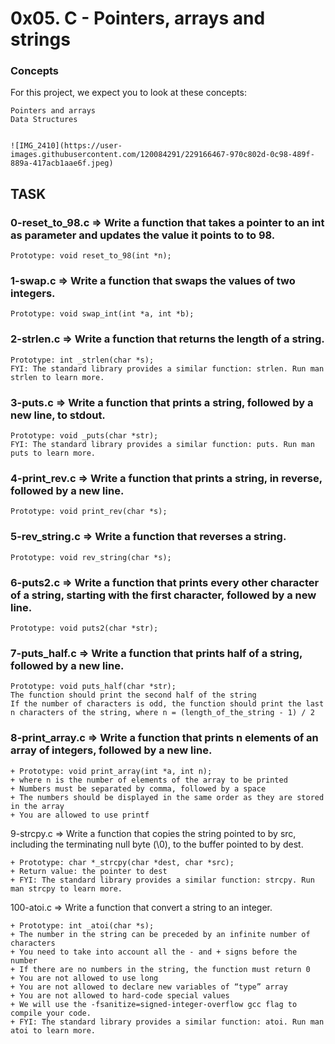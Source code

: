 # 0x05. C - Pointers, arrays and strings

### Concepts
For this project, we expect you to look at these concepts:

    Pointers and arrays
    Data Structures
    
    
    ![IMG_2410](https://user-images.githubusercontent.com/120084291/229166467-970c802d-0c98-489f-889a-417acb1aae6f.jpeg)


## TASK

### 0-reset_to_98.c => Write a function that takes a pointer to an int as parameter and updates the value it points to to 98.

    Prototype: void reset_to_98(int *n);


### 1-swap.c => Write a function that swaps the values of two integers.
  
    Prototype: void swap_int(int *a, int *b);
    

### 2-strlen.c => Write a function that returns the length of a string.

    Prototype: int _strlen(char *s);
    FYI: The standard library provides a similar function: strlen. Run man strlen to learn more.
    
    
### 3-puts.c => Write a function that prints a string, followed by a new line, to stdout.

    Prototype: void _puts(char *str);
    FYI: The standard library provides a similar function: puts. Run man puts to learn more.
    
    
### 4-print_rev.c => Write a function that prints a string, in reverse, followed by a new line.

    Prototype: void print_rev(char *s);
    
    
### 5-rev_string.c => Write a function that reverses a string.

    Prototype: void rev_string(char *s);
    

### 6-puts2.c => Write a function that prints every other character of a string, starting with the first character, followed by a new line.

    Prototype: void puts2(char *str);
    
  
### 7-puts_half.c => Write a function that prints half of a string, followed by a new line.

    Prototype: void puts_half(char *str);
    The function should print the second half of the string
    If the number of characters is odd, the function should print the last n characters of the string, where n = (length_of_the_string - 1) / 2
    
 
 
### 8-print_array.c => Write a function that prints n elements of an array of integers, followed by a new line.

    + Prototype: void print_array(int *a, int n);
    + where n is the number of elements of the array to be printed
    + Numbers must be separated by comma, followed by a space
    + The numbers should be displayed in the same order as they are stored in the array
    + You are allowed to use printf    
    
    
9-strcpy.c => Write a function that copies the string pointed to by src, including the terminating null byte (\0), to the buffer pointed to by dest.


    + Prototype: char *_strcpy(char *dest, char *src);
    + Return value: the pointer to dest
    + FYI: The standard library provides a similar function: strcpy. Run man strcpy to learn more.    
    
    
100-atoi.c => Write a function that convert a string to an integer.

    + Prototype: int _atoi(char *s);
    + The number in the string can be preceded by an infinite number of characters
    + You need to take into account all the - and + signs before the number
    + If there are no numbers in the string, the function must return 0
    + You are not allowed to use long
    + You are not allowed to declare new variables of “type” array
    + You are not allowed to hard-code special values
    + We will use the -fsanitize=signed-integer-overflow gcc flag to compile your code.
    + FYI: The standard library provides a similar function: atoi. Run man atoi to learn more.    
    
    
